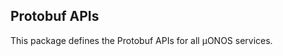 <!--
SPDX-FileCopyrightText: 2020-present Open Networking Foundation <info@opennetworking.org>
SPDX-License-Identifier: Apache-2.0
-->

## Protobuf APIs

This package defines the Protobuf APIs for all µONOS services.
